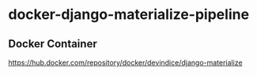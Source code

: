 # docker-django-materialize-pipeline
## Docker Container
https://hub.docker.com/repository/docker/devindice/django-materialize
